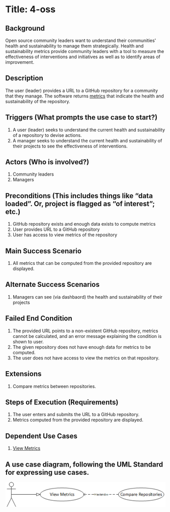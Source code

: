# Title: 4-oss

## Background
Open source community leaders want to understand their communities' health and
sustainability to manage them strategically. Health and sustainability metrics
provide community leaders with a tool to measure the effectiveness of
interventions and initiatives as well as to identify areas of improvement.

## Description
The user (leader) provides a URL to a GitHub repository for a community that
they manage. The software returns
[metrics](https://wiki.linuxfoundation.org/oss-health-metrics/metrics)
that indicate the health and sustainability of the repository.

## Triggers (What prompts the use case to start?)
1. A user (leader) seeks to understand the current health and sustainability
   of a repository to devise actions.
2. A manager seeks to understand the current health and sustainability of their projects to see the effectiveness of interventions.

## Actors (Who is involved?)
1. Community leaders
2. Managers

## Preconditions (This includes things like “data loaded”. Or, project is flagged as “of interest”; etc.)
1. GitHub repository exists and enough data exists to compute metrics
2. User provides URL to a GitHub repository
3. User has access to view metrics of the repository

## Main Success Scenario
1. All metrics that can be computed from the provided repository are displayed.

## Alternate Success Scenarios
1. Managers can see (via dashbaord) the health and sustainability of their projects

## Failed End Condition
1. The provided URL points to a non-existent GitHub repository, metrics cannot
   be calculated, and an error message explaining the condition is shown to user.
2. The given repository does not have enough data for metrics to be computed.
3. The user does not have access to view the metrics on that repository.

## Extensions
1. Compare metrics between repositories.

## Steps of Execution (Requirements)
1. The user enters and submits the URL to a GitHub repository.
2. Metrics computed from the provided repository are displayed.

## Dependent Use Cases
1. [View Metrics](view-metrics.md)

## A use case diagram, following the UML Standard for expressing use cases.
![use case diagram](./diagram/ViewMetrics.png)
